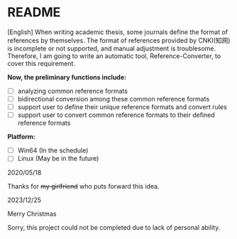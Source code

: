 # README

[English]
When writing academic thesis, some journals define the format of references by themselves. The format of references provided by CNKI(知网) is incomplete or not supported, and manual adjustment is troublesome. Therefore, I am going to write an automatic tool, Reference-Converter, to cover this requirement.

**Now, the preliminary functions include:**

 - [ ] analyzing common reference formats
 - [ ] bidirectional conversion among these common reference  formats
 - [ ] support user to define their unique reference formats and convert rules
 - [ ] support user to convert common reference formats to their defined reference formats

**Platform:**

 - [ ] Win64 (In the schedule)
 - [ ] Linux (May be in the future)

2020/05/18

Thanks for ~~my girlfriend~~ who puts forward this idea.

2023/12/25

Merry Christmas

Sorry, this project could not be completed due to lack of personal ability.
